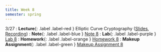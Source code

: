 ```yaml
---
title: Week 8
semester: spring
---
```


3/27
: **Lecture**{: .label .label-red } Elliptic Curve Cryptography ([Slides](https://docs.google.com/presentation/d/1oiwJQbVcxBfbEtFQrDu_FxhsRERZQxakJw1Ih2F4-TU/edit?usp=sharing), [Recording](https://drive.google.com/file/d/1r6VplflzxAnu3BCccDFbItUE5IzaS0Q9/view?usp=share_link))
: **Note**{: .label .label-blue } [Note 8](https://codebreakingatcal.org/assets/notes/note8.pdf)
: **Lab**{: .label .label-purple } [Lab 8](https://datahub.berkeley.edu/hub/user-redirect/git-pull?repo=https%3A%2F%2Fgithub.com%2FCodebreakingAtCal%2FCodebreakingLabs&urlpath=tree%2FCodebreakingLabs%2FLab8%2Flab08.ipynb&branch=master)
: **Homework**{: .label .label-orange } [Homework 8](https://codebreakingatcal.org/assets/homework/hw8.pdf)
: **Makeup Assignment**{: .label .label-green } [Makeup Assignment 8](https://codebreakingatcal.org/assets/makeup/makeup8.pdf)